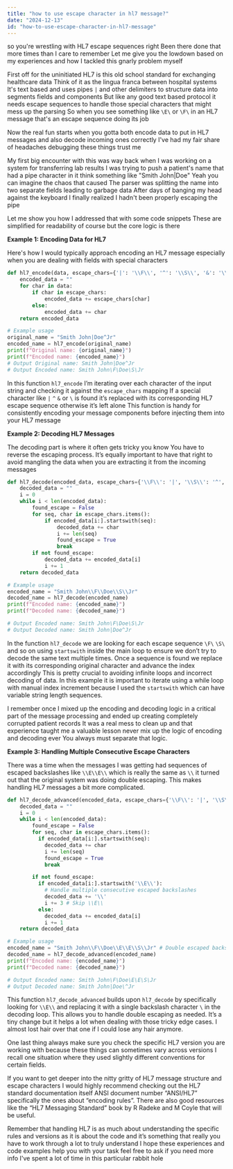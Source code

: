 ```yaml
---
title: "how to use escape character in hl7 message?"
date: "2024-12-13"
id: "how-to-use-escape-character-in-hl7-message"
---
```


so you're wrestling with HL7 escape sequences right Been there done that more times than I care to remember Let me give you the lowdown based on my experiences and how I tackled this gnarly problem myself

First off for the uninitiated HL7 is this old school standard for exchanging healthcare data Think of it as the lingua franca between hospital systems It's text based and uses pipes `|` and other delimiters to structure data into segments fields and components But like any good text based protocol it needs escape sequences to handle those special characters that might mess up the parsing So when you see something like `\E\` or `\F\` in an HL7 message that's an escape sequence doing its job

Now the real fun starts when you gotta both encode data to put in HL7 messages and also decode incoming ones correctly I've had my fair share of headaches debugging these things trust me

My first big encounter with this was way back when I was working on a system for transferring lab results I was trying to push a patient's name that had a pipe character in it think something like "Smith John|Doe" Yeah you can imagine the chaos that caused The parser was splitting the name into two separate fields leading to garbage data After days of banging my head against the keyboard I finally realized I hadn't been properly escaping the pipe

Let me show you how I addressed that with some code snippets These are simplified for readability of course but the core logic is there

**Example 1: Encoding Data for HL7**

Here's how I would typically approach encoding an HL7 message especially when you are dealing with fields with special characters

```python
def hl7_encode(data, escape_chars={'|': '\\F\\', '^': '\\S\\', '&': '\\T\\', '\\': '\\E\\'}):
    encoded_data = ""
    for char in data:
        if char in escape_chars:
            encoded_data += escape_chars[char]
        else:
            encoded_data += char
    return encoded_data

# Example usage
original_name = "Smith John|Doe^Jr"
encoded_name = hl7_encode(original_name)
print(f"Original name: {original_name}")
print(f"Encoded name: {encoded_name}")
# Output Original name: Smith John|Doe^Jr
# Output Encoded name: Smith John\F\Doe\S\Jr
```

In this function `hl7_encode` I’m iterating over each character of the input string and checking it against the `escape_chars` mapping If a special character like `|` `^` `&` or `\` is found it’s replaced with its corresponding HL7 escape sequence otherwise it’s left alone This function is handy for consistently encoding your message components before injecting them into your HL7 message

**Example 2: Decoding HL7 Messages**

The decoding part is where it often gets tricky you know You have to reverse the escaping process. It’s equally important to have that right to avoid mangling the data when you are extracting it from the incoming messages

```python
def hl7_decode(encoded_data, escape_chars={'\\F\\': '|', '\\S\\': '^', '\\T\\': '&', '\\E\\': '\\'}):
    decoded_data = ""
    i = 0
    while i < len(encoded_data):
        found_escape = False
        for seq, char in escape_chars.items():
            if encoded_data[i:].startswith(seq):
                decoded_data += char
                i += len(seq)
                found_escape = True
                break
        if not found_escape:
            decoded_data += encoded_data[i]
            i += 1
    return decoded_data

# Example usage
encoded_name = "Smith John\\F\\Doe\\S\\Jr"
decoded_name = hl7_decode(encoded_name)
print(f"Encoded name: {encoded_name}")
print(f"Decoded name: {decoded_name}")

# Output Encoded name: Smith John\F\Doe\S\Jr
# Output Decoded name: Smith John|Doe^Jr
```

In the function `hl7_decode` we are looking for each escape sequence `\F\` `\S\` and so on using `startswith` inside the main loop to ensure we don’t try to decode the same text multiple times. Once a sequence is found we replace it with its corresponding original character and advance the index accordingly This is pretty crucial to avoiding infinite loops and incorrect decoding of data. In this example it is important to iterate using a while loop with manual index increment because I used the `startswith` which can have variable string length sequences.

I remember once I mixed up the encoding and decoding logic in a critical part of the message processing and ended up creating completely corrupted patient records It was a real mess to clean up and that experience taught me a valuable lesson never mix up the logic of encoding and decoding ever You always must separate that logic.

**Example 3: Handling Multiple Consecutive Escape Characters**

There was a time when the messages I was getting had sequences of escaped backslashes like `\\E\\E\\` which is really the same as `\\` it turned out that the original system was doing double escaping. This makes handling HL7 messages a bit more complicated.

```python
def hl7_decode_advanced(encoded_data, escape_chars={'\\F\\': '|', '\\S\\': '^', '\\T\\': '&', '\\E\\': '\\'}):
    decoded_data = ""
    i = 0
    while i < len(encoded_data):
        found_escape = False
        for seq, char in escape_chars.items():
          if encoded_data[i:].startswith(seq):
            decoded_data += char
            i += len(seq)
            found_escape = True
            break

        if not found_escape:
          if encoded_data[i:].startswith('\\E\\'):
            # Handle multiple consecutive escaped backslashes
            decoded_data += '\\'
            i += 3 # Skip \\E\\
          else:
            decoded_data += encoded_data[i]
            i += 1
    return decoded_data

# Example usage
encoded_name = "Smith John\\F\\Doe\\E\\E\\S\\Jr" # Double escaped backslash.
decoded_name = hl7_decode_advanced(encoded_name)
print(f"Encoded name: {encoded_name}")
print(f"Decoded name: {decoded_name}")

# Output Encoded name: Smith John\F\Doe\E\E\S\Jr
# Output Decoded name: Smith John|Doe\^Jr

```

This function `hl7_decode_advanced` builds upon `hl7_decode` by specifically looking for `\\E\\` and replacing it with a single backslash character `\` in the decoding loop. This allows you to handle double escaping as needed. It’s a tiny change but it helps a lot when dealing with those tricky edge cases. I almost lost hair over that one if I could lose any hair anymore.

One last thing always make sure you check the specific HL7 version you are working with because these things can sometimes vary across versions I recall one situation where they used slightly different conventions for certain fields.

If you want to get deeper into the nitty gritty of HL7 message structure and escape characters I would highly recommend checking out the HL7 standard documentation itself ANSI document number “ANSI/HL7” specifically the ones about “encoding rules”. There are also good resources like the “HL7 Messaging Standard” book by R Radeke and M Coyle that will be useful.

Remember that handling HL7 is as much about understanding the specific rules and versions as it is about the code and it’s something that really you have to work through a lot to truly understand I hope these experiences and code examples help you with your task feel free to ask if you need more info I've spent a lot of time in this particular rabbit hole
